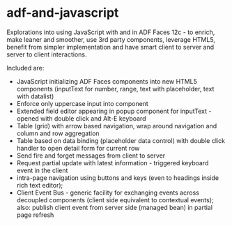 # adf-and-javascript
Explorations into using JavaScript with and in ADF Faces 12c - to enrich, make leaner and smoother, use 3rd party components, leverage HTML5, benefit from simpler implementation and have smart client to server and server to client interactions.

Included are:
* JavaScript initializing ADF Faces components into new HTML5 components (inputText for number, range, text with placeholder, text with datalist)
* Enforce only uppercase input into component
* Extended field editor appearing in popup component for inputText - opened with double click and Alt-E keyboard
* Table (grid) with arrow based navigation, wrap around navigation and column and row aggregation
* Table based on data binding (placeholder data control) with double click handler to open detail form for current row
* Send fire and forget messages from client to server
* Request partial update with latest information - triggered keyboard event in the client 
* intra-page navigation using buttons and keys (even to headings inside rich text editor); 
* Client Event Bus - generic facility for exchanging events across decoupled components (client side equivalent to contextual events); also: publish client event from server side (managed bean) in partial page refresh